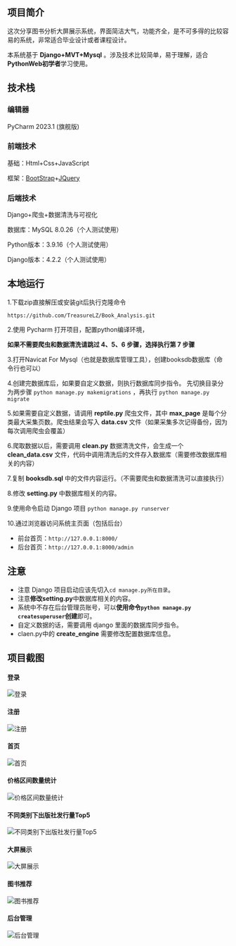 ## 项目简介
这次分享图书分析大屏展示系统，界面简洁大气，功能齐全，是不可多得的比较容易的系统，非常适合毕业设计或者课程设计。

本系统基于 **Django+MVT+Mysql** 。涉及技术比较简单，易于理解，适合**PythonWeb初学者**学习使用。

## 技术栈

### 编辑器

PyCharm  2023.1 (旗舰版)

### 前端技术

基础：Html+Css+JavaScript

框架：[BootStrap](https://www.bootcss.com/)+[JQuery](https://jquery.com/)

### 后端技术

Django+爬虫+数据清洗与可视化

数据库：MySQL 8.0.26（个人测试使用）

Python版本：3.9.16（个人测试使用）

Django版本：4.2.2（个人测试使用）

## 本地运行

1.下载zip直接解压或安装git后执行克隆命令

```https://github.com/TreasureLZ/Book_Analysis.git```

2.使用 Pycharm 打开项目，配置python编译环境，

**如果不需要爬虫和数据清洗请跳过 4、5、6 步骤，选择执行第 7 步骤**

3.打开Navicat For Mysql（也就是数据库管理工具），创建booksdb数据库（命令行也可以）

4.创建完数据库后，如果要自定义数据，则执行数据库同步指令。
先切换目录分为两步骤 `python manage.py makemigrations` ，再执行 `python manage.py migrate`

5.如果需要自定义数据，请调用 **reptile.py** 爬虫文件，其中 **max_page** 是每个分类最大采集页数。爬虫结果会写入 **data.csv** 文件（如果采集多次记得备份，因为每次调用爬虫会覆盖）

6.爬取数据以后，需要调用 **clean.py** 数据清洗文件，会生成一个 **clean_data.csv** 文件，代码中调用清洗后的文件存入数据库（需要修改数据库相关的内容）

7.复制 **booksdb.sql** 中的文件内容运行。（不需要爬虫和数据清洗可以直接执行）

8.修改 **setting.py** 中数据库相关的内容。

9.使用命令启动 Django 项目 `python manage.py runserver`

10.通过浏览器访问系统主页面（包括后台）

* 前台首页：`http://127.0.0.1:8000/`
* 后台首页：`http://127.0.0.1:8000/admin`

## 注意

* 注意 Django 项目启动应该先切入`cd manage.py所在目录`。
* 注意**修改setting.py**中数据库相关的内容。
* 系统中不存在后台管理员账号，可以**使用命令`python manage.py createsuperuser`创建**即可。
* 自定义数据的话，需要调用 django 里面的数据库同步指令。
* claen.py中的 **create_engine** 需要修改配置数据库信息。

## 项目截图

#### 登录
![登录](https://github.com/TreasureLZ/Django_Collection/blob/main/Book_Analysis/images/登录.jpg)
#### 注册
![注册](https://github.com/TreasureLZ/Django_Collection/blob/main/Book_Analysis/images/注册.jpg)
#### 首页
![首页](https://github.com/TreasureLZ/Django_Collection/blob/main/Book_Analysis/images/首页.jpg)
#### 价格区间数量统计
![价格区间数量统计](https://github.com/TreasureLZ/Django_Collection/blob/main/Book_Analysis/images/价格区间数量统计.jpg)
#### 不同类别下出版社发行量Top5
![不同类别下出版社发行量Top5](https://github.com/TreasureLZ/Django_Collection/blob/main/Book_Analysis/images/不同类别下出版社发行量Top5.jpg)
#### 大屏展示
![大屏展示](https://github.com/TreasureLZ/Django_Collection/blob/main/Book_Analysis/images/大屏展示.jpg)
#### 图书推荐
![图书推荐](https://github.com/TreasureLZ/Django_Collection/blob/main/Book_Analysis/images/图书推荐.jpg)
#### 后台管理
![后台管理](https://github.com/TreasureLZ/Django_Collection/blob/main/Book_Analysis/images/后台管理.jpg)
